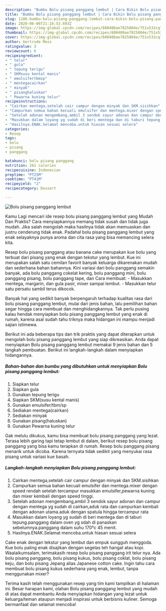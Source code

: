 ```yaml
---
description: "Bumbu Bolu pisang panggang lembut | Cara Bikin Bolu pisang panggang lembut Yang Enak Dan Mudah"
title: "Bumbu Bolu pisang panggang lembut | Cara Bikin Bolu pisang panggang lembut Yang Enak Dan Mudah"
slug: 1106-bumbu-bolu-pisang-panggang-lembut-cara-bikin-bolu-pisang-panggang-lembut-yang-enak-dan-mudah
date: 2020-06-06T21:16:53.693Z
image: https://img-global.cpcdn.com/recipes/600408ae7825804e/751x532cq70/bolu-pisang-panggang-lembut-foto-resep-utama.jpg
thumbnail: https://img-global.cpcdn.com/recipes/600408ae7825804e/751x532cq70/bolu-pisang-panggang-lembut-foto-resep-utama.jpg
cover: https://img-global.cpcdn.com/recipes/600408ae7825804e/751x532cq70/bolu-pisang-panggang-lembut-foto-resep-utama.jpg
author: Gertrude Moss
ratingvalue: 3
reviewcount: 6
recipeingredient:
- " telur"
- " gula"
- " tepung terigu"
- " SKMsusu kental manis"
- " emulsifertbmsp"
- " mentegacairkan"
- " minyak"
- " pisanghaluskan"
- " Pewarna kuning telur"
recipeinstructions:
- "Cairkan mentega,setelah cair campur dengan minyak dan SKM.sisihkan"
- "Campurkan semua bahan kecuali emulsifer dan mentega.mixer dengan speed rendah setelah tercampur masukkan emulsifer,pewarna kuning dan mixer kembali dengan speed tinggi."
- "Setelah adonan mengembang,ambil 3 sendok sayur adonan dan campur dengan mentega yg sudah di cairkan,aduk rata dan campurkan kembali dengan adonan utama.aduk dengan spatula hingga tercampur rata"
- "Masukkan dalam loyang yg sudah di beri mentega dan di taburi tepung.panggang dalam oven yg sdah di panaskan sebelumnya.panggang dalam suhu 170°c 45 menit."
- "Hasilnya.ENAK.Selamat mencoba.untuk hiasan sesuai selera"
categories:
- Resep
tags:
- bolu
- pisang
- panggang

katakunci: bolu pisang panggang 
nutrition: 261 calories
recipecuisine: Indonesian
preptime: "PT25M"
cooktime: "PT41M"
recipeyield: "2"
recipecategory: Dessert

---
```



![Bolu pisang panggang lembut](https://img-global.cpcdn.com/recipes/600408ae7825804e/751x532cq70/bolu-pisang-panggang-lembut-foto-resep-utama.jpg)

Kamu Lagi mencari ide resep bolu pisang panggang lembut yang Mudah Dan Praktis? Cara menyiapkannya memang tidak susah dan tidak juga mudah. Jika salah mengolah maka hasilnya tidak akan memuaskan dan justru cenderung tidak enak. Padahal bolu pisang panggang lembut yang enak selayaknya punya aroma dan cita rasa yang bisa memancing selera kita.

Resep bolu pisang panggang atau banana cake merupakan kue bolu yang terbuat dari pisang yang enak dengan tekstur yang lembut. Kue ini merupakan salah satu cemilan favorit banyak keluarga dikarenakan mudah dan sederhana bahan bahannya. Kini variasi dari bolu panggang semakin banyak, ada bolu panggang cokelat kering, bolu panggang mini, bolu panggang pisang, bolu panggang tape, dan Cara membuat: - Masukkan mentega, margarin, dan gula pasir, mixer sampai lembut. - Masukkan telur satu persatu sambil terus dikocok.

Banyak hal yang sedikit banyak berpengaruh terhadap kualitas rasa dari bolu pisang panggang lembut, mulai dari jenis bahan, lalu pemilihan bahan segar hingga cara membuat dan menghidangkannya. Tak perlu pusing kalau hendak menyiapkan bolu pisang panggang lembut yang enak di rumah, karena asal sudah tahu triknya maka hidangan ini mampu menjadi sajian istimewa.


Berikut ini ada beberapa tips dan trik praktis yang dapat diterapkan untuk mengolah bolu pisang panggang lembut yang siap dikreasikan. Anda dapat menyiapkan Bolu pisang panggang lembut memakai 9 jenis bahan dan 5 langkah pembuatan. Berikut ini langkah-langkah dalam menyiapkan hidangannya.

<!--inarticleads1-->

##### Bahan-bahan dan bumbu yang dibutuhkan untuk menyiapkan Bolu pisang panggang lembut:

1. Siapkan  telur
1. Siapkan  gula
1. Gunakan  tepung terigu
1. Siapkan  SKM(susu kental manis)
1. Gunakan  emulsifer/tbm/sp
1. Sediakan  mentega(cairkan)
1. Sediakan  minyak
1. Gunakan  pisang(haluskan)
1. Gunakan  Pewarna kuning telur


Gak melulu dikukus, kamu bisa membuat bolu pisang panggang yang lezat. Terasa lebih garing tapi tetap lembut di dalam, berikut resep bolu pisang panggang yang bisa kamu terapkan di rumah. Resep bolu panggang pisang menarik untuk dicoba. Karena ternyata tidak sedikit yang menyukai rasa pisang untuk variasi kue basah. 

<!--inarticleads2-->

##### Langkah-langkah menyiapkan Bolu pisang panggang lembut:

1. Cairkan mentega,setelah cair campur dengan minyak dan SKM.sisihkan
1. Campurkan semua bahan kecuali emulsifer dan mentega.mixer dengan speed rendah setelah tercampur masukkan emulsifer,pewarna kuning dan mixer kembali dengan speed tinggi.
1. Setelah adonan mengembang,ambil 3 sendok sayur adonan dan campur dengan mentega yg sudah di cairkan,aduk rata dan campurkan kembali dengan adonan utama.aduk dengan spatula hingga tercampur rata
1. Masukkan dalam loyang yg sudah di beri mentega dan di taburi tepung.panggang dalam oven yg sdah di panaskan sebelumnya.panggang dalam suhu 170°c 45 menit.
1. Hasilnya.ENAK.Selamat mencoba.untuk hiasan sesuai selera


Cake enak dengan tekstur yang lembut dan empuk sungguh menggoda. Kue bolu paling enak disajikan dengan segelas teh hangat atau kopi. Waalaikumsalam, terimakasih resep bolu pisang panggang irit telur nya. Ada bolu pisang panggang, bolu pisang kukus, bolu pisang coklat, bolu pisang keju, dan bolu pisang Jepang alias Japanese cotton cake. Ingin tahu cara membuat bolu pisang kukus sederhana yang enak, lembut, tanpa menggunakan mixer? 

Terima kasih telah menggunakan resep yang tim kami tampilkan di halaman ini. Besar harapan kami, olahan Bolu pisang panggang lembut yang mudah di atas dapat membantu Anda menyiapkan hidangan yang lezat untuk keluarga/teman ataupun menjadi inspirasi untuk berbisnis kuliner. Semoga bermanfaat dan selamat mencoba!
